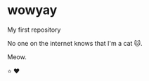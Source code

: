 # wowyay
My first repository

No one on the internet knows that I'm a cat :cat:.

Meow.

:star: :heart:
